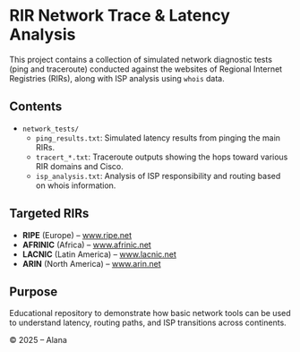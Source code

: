 # RIR Network Trace & Latency Analysis

This project contains a collection of simulated network diagnostic tests (ping and traceroute) conducted against the websites of Regional Internet Registries (RIRs), along with ISP analysis using `whois` data.

## Contents

- `network_tests/`
  - `ping_results.txt`: Simulated latency results from pinging the main RIRs.
  - `tracert_*.txt`: Traceroute outputs showing the hops toward various RIR domains and Cisco.
  - `isp_analysis.txt`: Analysis of ISP responsibility and routing based on whois information.

## Targeted RIRs

- **RIPE** (Europe) – www.ripe.net  
- **AFRINIC** (Africa) – www.afrinic.net  
- **LACNIC** (Latin America) – www.lacnic.net  
- **ARIN** (North America) – www.arin.net  

## Purpose

Educational repository to demonstrate how basic network tools can be used to understand latency, routing paths, and ISP transitions across continents.

© 2025 – Alana 

